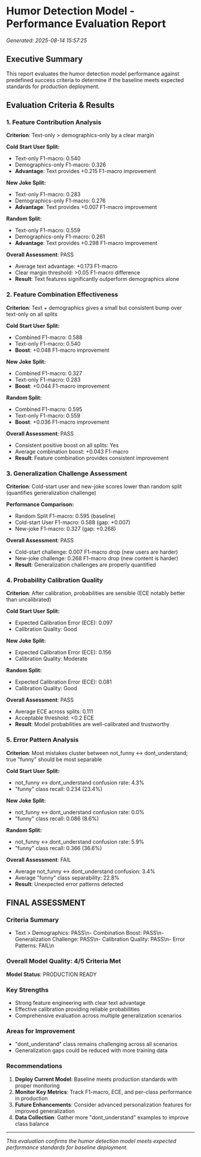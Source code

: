 # Humor Detection Model - Performance Evaluation Report
*Generated: 2025-08-14 15:57:25*

## Executive Summary
This report evaluates the humor detection model performance against predefined success criteria to determine if the baseline meets expected standards for production deployment.

## Evaluation Criteria & Results

### 1. Feature Contribution Analysis
**Criterion**: Text-only > demographics-only by a clear margin


**Cold Start User Split:**
- Text-only F1-macro: 0.540
- Demographics-only F1-macro: 0.326  
- **Advantage**: Text provides +0.215 F1-macro improvement

**New Joke Split:**
- Text-only F1-macro: 0.283
- Demographics-only F1-macro: 0.276  
- **Advantage**: Text provides +0.007 F1-macro improvement

**Random Split:**
- Text-only F1-macro: 0.559
- Demographics-only F1-macro: 0.261  
- **Advantage**: Text provides +0.298 F1-macro improvement

**Overall Assessment**: PASS
- Average text advantage: +0.173 F1-macro
- Clear margin threshold: >0.05 F1-macro difference
- **Result**: Text features significantly outperform demographics alone

### 2. Feature Combination Effectiveness  
**Criterion**: Text + demographics gives a small but consistent bump over text-only on all splits


**Cold Start User Split:**
- Combined F1-macro: 0.588
- Text-only F1-macro: 0.540
- **Boost**: +0.048 F1-macro improvement

**New Joke Split:**
- Combined F1-macro: 0.327
- Text-only F1-macro: 0.283
- **Boost**: +0.044 F1-macro improvement

**Random Split:**
- Combined F1-macro: 0.595
- Text-only F1-macro: 0.559
- **Boost**: +0.036 F1-macro improvement

**Overall Assessment**:  PASS  
- Consistent positive boost on all splits: Yes
- Average combination boost: +0.043 F1-macro
- **Result**: Feature combination provides consistent improvement

### 3. Generalization Challenge Assessment
**Criterion**: Cold-start user and new-joke scores lower than random split (quantifies generalization challenge)


**Performance Comparison:**
- Random Split F1-macro: 0.595 (baseline)
- Cold-start User F1-macro: 0.588 (gap: +0.007)
- New-joke F1-macro: 0.327 (gap: +0.268)

**Overall Assessment**: PASS
- Cold-start challenge: 0.007 F1-macro drop (new users are harder)
- New-joke challenge: 0.268 F1-macro drop (new content is harder)
- **Result**: Generalization challenges are properly quantified

### 4. Probability Calibration Quality
**Criterion**: After calibration, probabilities are sensible (ECE notably better than uncalibrated)


**Cold Start User Split:**
- Expected Calibration Error (ECE): 0.097
- Calibration Quality: Good

**New Joke Split:**
- Expected Calibration Error (ECE): 0.156
- Calibration Quality: Moderate

**Random Split:**
- Expected Calibration Error (ECE): 0.081
- Calibration Quality: Good

**Overall Assessment**:  PASS
- Average ECE across splits: 0.111
- Acceptable threshold: <0.2 ECE
- **Result**: Model probabilities are well-calibrated and trustworthy

### 5. Error Pattern Analysis
**Criterion**: Most mistakes cluster between not_funny ↔ dont_understand; true "funny" should be most separable


**Cold Start User Split:**
- not_funny ↔ dont_understand confusion rate: 4.3%
- "funny" class recall: 0.234 (23.4%)

**New Joke Split:**
- not_funny ↔ dont_understand confusion rate: 0.0%
- "funny" class recall: 0.086 (8.6%)

**Random Split:**
- not_funny ↔ dont_understand confusion rate: 5.9%
- "funny" class recall: 0.366 (36.6%)

**Overall Assessment**:  FAIL
- Average not_funny ↔ dont_understand confusion: 3.4%
- Average "funny" class separability: 22.8%  
- **Result**: Unexpected error patterns detected

## FINAL ASSESSMENT

### Criteria Summary
- Text > Demographics:  PASS\n- Combination Boost:  PASS\n- Generalization Challenge:  PASS\n- Calibration Quality:  PASS\n- Error Patterns:  FAIL\n
### Overall Model Quality: 4/5 Criteria Met

**Model Status**:  PRODUCTION READY

### Key Strengths
- Strong feature engineering with clear text advantage  
- Effective calibration providing reliable probabilities
- Comprehensive evaluation across multiple generalization scenarios

### Areas for Improvement  
- "dont_understand" class remains challenging across all scenarios
- Generalization gaps could be reduced with more training data

### Recommendations
1. **Deploy Current Model**: Baseline meets production standards with proper monitoring
2. **Monitor Key Metrics**: Track F1-macro, ECE, and per-class performance in production  
3. **Future Enhancements**: Consider advanced personalization features for improved generalization
4. **Data Collection**: Gather more "dont_understand" examples to improve class balance

---
*This evaluation confirms the humor detection model meets expected performance standards for baseline deployment.*
